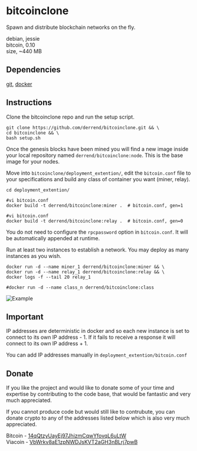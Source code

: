 # bitcoinclone
Spawn and distribute blockchain networks on the fly.

debian, jessie  
bitcoin, 0.10  
size, ~440 MB

## Dependencies
[git](https://git-scm.com/downloads "git client"), [docker](https://docs.docker.com/engine/installation/ "docker engine")

## Instructions
Clone the bitcoinclone repo and run the setup script.

    git clone https://github.com/derrend/bitcoinclone.git && \
    cd bitcoinclone && \
    bash setup.sh

Once the genesis blocks have been mined you will find a new image inside your local repository named `derrend/bitcoinclone:node`. This is the base image for your nodes.

Move into `bitcoinclone/deployment_extention/`, edit the `bitcoin.conf` file to your specifications and build any class of container you want (miner, relay).

    cd deployment_extention/

    #vi bitcoin.conf
    docker build -t derrend/bitcoinclone:miner .  # bitcoin.conf, gen=1

    #vi bitcoin.conf
    docker build -t derrend/bitcoinclone:relay .  # bitcoin.conf, gen=0

You do not need to configure the `rpcpassword` option in `bitcoin.conf`. It will be automatically appended at runtime.

Run at least two instances to establish a network. You may deploy as many instances as you wish.

    docker run -d --name miner_1 derrend/bitcoinclone:miner && \
    docker run -d --name relay_1 derrend/bitcoinclone:relay && \
    docker logs -f --tail 20 relay_1

    #docker run -d --name class_n derrend/bitcoinclone:class

![Example](http://s15.postimg.org/aaw1df6u3/network_ss.png)

## Important
IP addresses are deterministic in docker and so each new instance is set to connect to its own IP address - 1. If it fails to receive a response it will connect to its own IP address + 1.

You can add IP addresses manually in `deployment_extention/bitcoin.conf`

## Donate
If you like the project and would like to donate some of your time and expertise by contributing to the code base, that would be fantastic and very much appreciated.

If you cannot produce code but would still like to contrubute, you can donate crypto to any of the addresses listed below which is also very much appreciated.

Bitcoin - [14qQtzyUayEj97JhizmCqwYfovqL6uLtW](https://blockchain.info/address/14qQtzyUayEj97JhizmCqwYfovqL6uLtWj "view address")  
Viacoin - [VbWrkv8aE1zpNWDJsKVT2aGH3nBLrj7pwB](https://chainz.cryptoid.info/via/address.dws?VbWrkv8aE1zpNWDJsKVT2aGH3nBLrj7pwB.htm "view address")
